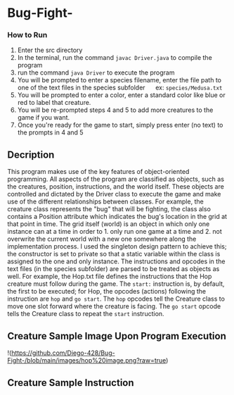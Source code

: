 # Bug-Fight-

### How to Run
1. Enter the src directory
2. In the terminal, run the command `javac Driver.java` to compile the program
3. run the command `java Driver` to execute the program
4. You will be prompted to enter a species filename, enter the file path to one of the text files in the species subfolder
&nbsp;&nbsp;&nbsp;&nbsp; ex: `species/Medusa.txt`
5. You will be prompted to enter a color, enter a standard color like blue or red to label that creature.
6. You will be re-prompted steps 4 and 5 to add more creatures to the game if you want.
7. Once you're ready for the game to start, simply press enter (no text) to the prompts in 4 and 5

## Decription
This program makes use of the key features of object-oriented programming. All aspects of the program are classified as objects, such as the creatures, position, instructions, and the world itself. These objects are controlled and dictated by the Driver class to execute the game and make use of the different relationships between classes. For example, the creature class represents the "bug" that will be fighting, the class also contains a Position attribute which indicates the bug's location in the grid at that point in time. The grid itself (world) is an object in which only one instance can at a time in order to 1. only run one game at a time and 2. not overwrite the current world with a new one somewhere along the implementation process. I used the singleton design pattern to achieve this; the constructor is set to private so that a static variable within the class is assigned to the one and only instance. The instructions and opcodes in the text files (in the species subfolder) are parsed to be treated as objects as well. For example, the Hop.txt file defines the instructions that the Hop creature must follow during the game. The `start:` instruction is, by default, the first to be executed; for Hop, the opcodes (actions) following the instruction are `hop` and `go start`. The `hop` opcodes tell the Creature class to move one slot forward where the creature is facing. The `go start` opcode tells the Creature class to repeat the `start` instruction.

## Creature Sample Image Upon Program Execution
!(https://github.com/Diego-428/Bug-Fight-/blob/main/images/hop%20image.png?raw=true)

## Creature Sample Instruction
